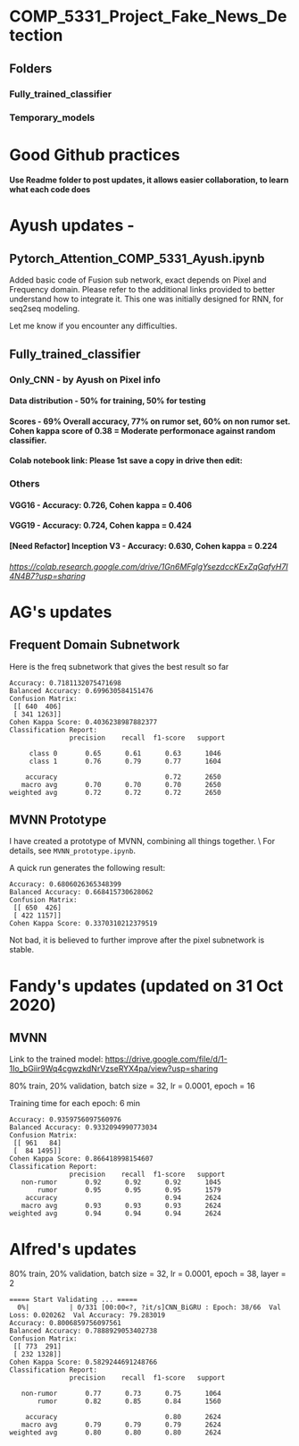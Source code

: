 # COMP_5331_Project_Fake_News_Detection

## Folders

### Fully_trained_classifier

### Temporary_models

# Good Github practices 

#### Use Readme folder to post updates, it allows easier collaboration, to learn what each code does

# Ayush updates -

## Pytorch_Attention_COMP_5331_Ayush.ipynb

Added basic code of Fusion sub network, exact depends on Pixel and Frequency domain. Please refer to the additional links provided to better understand how to integrate it. This one was initially designed for RNN, for seq2seq modeling.

Let me know if you encounter any difficulties.

## Fully_trained_classifier

### Only_CNN - by Ayush on Pixel info
#### Data distribution - 50% for training, 50% for testing
#### Scores - 69% Overall accuracy, 77% on rumor set, 60% on non rumor set. Cohen kappa score of 0.38 = Moderate performonace against random classifier.
#### Colab notebook link: Please 1st save a copy in drive then edit:

### Others
#### VGG16 - Accuracy: 0.726, Cohen kappa = 0.406
#### VGG19 - Accuracy: 0.724, Cohen kappa = 0.424
#### [Need Refactor] Inception V3 - Accuracy: 0.630, Cohen kappa = 0.224

###### https://colab.research.google.com/drive/1Gn6MFglgYsezdccKExZqGafvH7I4N4B7?usp=sharing

# AG's updates

## Frequent Domain Subnetwork

Here is the freq subnetwork that gives the best result so far

```
Accuracy: 0.7181132075471698
Balanced Accuracy: 0.699630584151476
Confusion Matrix:
 [[ 640  406]
 [ 341 1263]]
Cohen Kappa Score: 0.4036238987882377
Classification Report:
               precision    recall  f1-score   support

     class 0       0.65      0.61      0.63      1046
     class 1       0.76      0.79      0.77      1604

    accuracy                           0.72      2650
   macro avg       0.70      0.70      0.70      2650
weighted avg       0.72      0.72      0.72      2650
```

## MVNN Prototype

I have created a prototype of MVNN, combining all things together. \\
For details, see `MVNN_prototype.ipynb`.

A quick run generates the following result:

```
Accuracy: 0.6806026365348399
Balanced Accuracy: 0.668415730628062
Confusion Matrix:
 [[ 650  426]
 [ 422 1157]]
Cohen Kappa Score: 0.3370310212379519
```

Not bad, it is believed to further improve after the pixel subnetwork is stable.

# Fandy's updates (updated on 31 Oct 2020)

## MVNN
Link to the trained model: https://drive.google.com/file/d/1-1Io_bGiir9Wq4cgwzkdNrVzseRYX4pa/view?usp=sharing

80% train, 20% validation, batch size = 32, lr = 0.0001, epoch = 16

Training time for each epoch: 6 min
```
Accuracy: 0.9359756097560976
Balanced Accuracy: 0.9332094990773034
Confusion Matrix:
 [[ 961   84]
 [  84 1495]]
Cohen Kappa Score: 0.866418998154607
Classification Report:
               precision    recall  f1-score   support
   non-rumor       0.92      0.92      0.92      1045
       rumor       0.95      0.95      0.95      1579
    accuracy                           0.94      2624
   macro avg       0.93      0.93      0.93      2624
weighted avg       0.94      0.94      0.94      2624
```

# Alfred's updates
80% train, 20% validation, batch size = 32, lr = 0.0001, epoch = 38, layer = 2
```
===== Start Validating ... =====
  0%|          | 0/331 [00:00<?, ?it/s]CNN_BiGRU : Epoch: 38/66  Val Loss: 0.020262  Val Accuracy: 79.283019
Accuracy: 0.8006859756097561
Balanced Accuracy: 0.7888929053402738
Confusion Matrix:
 [[ 773  291]
 [ 232 1328]]
Cohen Kappa Score: 0.5829244691248766
Classification Report:
               precision    recall  f1-score   support

   non-rumor       0.77      0.73      0.75      1064
       rumor       0.82      0.85      0.84      1560

    accuracy                           0.80      2624
   macro avg       0.79      0.79      0.79      2624
weighted avg       0.80      0.80      0.80      2624
```
